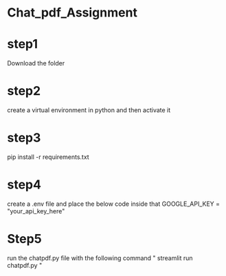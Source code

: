 # Chat_pdf_Assignment
# step1
Download the folder

# step2
create a virtual environment in python and then activate it

# step3
pip install -r requirements.txt

# step4
create a .env file and place the below code inside that
GOOGLE_API_KEY = "your_api_key_here"

# Step5
run the chatpdf.py file with the following command 
" streamlit run chatpdf.py "

